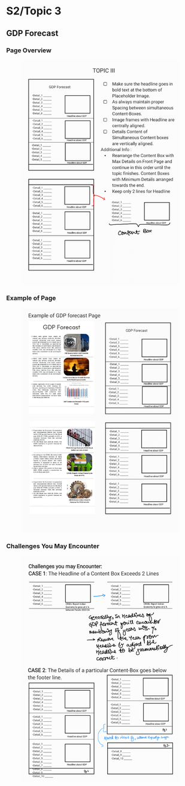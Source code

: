 # S2/Topic 3

## GDP Forecast

### Page Overview

<figure><img src="../../.gitbook/assets/V2-Magazine Design Gudelines Book-33.png" alt=""><figcaption></figcaption></figure>

### Example of Page

<figure><img src="../../.gitbook/assets/V2-Magazine Design Gudelines Book-34.png" alt=""><figcaption></figcaption></figure>

### Challenges You May Encounter

<figure><img src="../../.gitbook/assets/V2-Magazine Design Gudelines Book-35.png" alt=""><figcaption></figcaption></figure>
